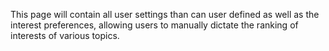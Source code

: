 This page will contain all user settings than can user defined as well as the interest preferences, allowing users to manually dictate the ranking of interests of various topics.


